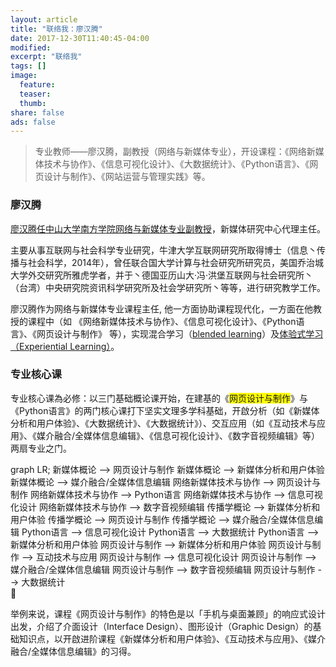 ```yaml
---
layout: article
title: "联络我：廖汉腾"
date: 2017-12-30T11:40:45-04:00
modified:
excerpt: "联络我"
tags: []
image: 
  feature: 
  teaser:
  thumb:
share: false
ads: false
---
```

> 专业教师——廖汉腾，副教授（网络与新媒体专业），开设课程：《网络新媒体技术与协作》、《信息可视化设计》、《大数据统计》、《Python语言》、《网页设计与制作》、《网站运营与管理实践》等。


<script src='https://unpkg.com/mermaid@7.1.2/dist/mermaid.min.js'></script>  
### 廖汉腾

[廖汉腾任中山大学南方学院网络与新媒体专业副教授](http://wcy.nfu.edu.cn/zh/学院概况/师资队伍/廖汉腾/)，新媒体研究中心代理主任。

主要从事互联网与社会科学专业研究，牛津大学互联网研究所取得博士（信息丶传播与社会科学，2014年），曾任联合国大学计算与社会研究所研究员，美国乔治城大学外交研究所雅虎学者，并于丶德国亚历山大·冯·洪堡互联网与社会研究所丶（台湾）中央研究院资讯科学研究所及社会学研究所丶等等，进行研究教学工作。 


廖汉腾作为网络与新媒体专业课程主任, 他一方面协助课程现代化，一方面在他教授的课程中（如 《网络新媒体技术与协作》、《信息可视化设计》、《Python语言》、《网页设计与制作》 等），实现混合学习（[blended learning](https://en.wikipedia.org/wiki/Blended_learning)）及[体验式学习（Experiential Learning）](https://en.wikipedia.org/wiki/Experiential_learning)。 


### 专业核心课
专业核心课為必修：以三门基础概论课开始，在建基的《<span  style="background-color:yellow;">网页设计与制作</span>》与《Python语言》的两门核心课打下坚实文理多学科基础，开啟分析（如《新媒体分析和用户体验》、《大数据统计》、《大数据统计》）、交互应用（如《互动技术与应用》、《媒介融合/全媒体信息编辑》、《信息可视化设计》、《数字音视频编辑》等）两扇专业之门。

<style>
#网页设计与制作 > g > g > * {
    color: darkblue;
    font-weight: bolder;
    font-family: sans-serif;
    word-wrap: break-word;
    white-space: pre-wrap !important;
}
#网页设计与制作 > rect {
	fill: yellow !important;
}

</style>
<div class="mermaid">
graph LR;
新媒体概论 --> 网页设计与制作
新媒体概论 --> 新媒体分析和用户体验
新媒体概论 --> 媒介融合/全媒体信息编辑
网络新媒体技术与协作 --> 网页设计与制作
网络新媒体技术与协作 --> Python语言
网络新媒体技术与协作 --> 信息可视化设计
网络新媒体技术与协作 --> 数字音视频编辑
传播学概论 --> 新媒体分析和用户体验
传播学概论 --> 网页设计与制作
传播学概论 --> 媒介融合/全媒体信息编辑
Python语言 --> 信息可视化设计
Python语言 --> 大数据统计
Python语言 --> 新媒体分析和用户体验
网页设计与制作 --> 新媒体分析和用户体验
网页设计与制作 --> 互动技术与应用
网页设计与制作 --> 信息可视化设计
网页设计与制作 --> 媒介融合/全媒体信息编辑
网页设计与制作 --> 数字音视频编辑
网页设计与制作 --> 大数据统计
</div>


举例来说，课程《网页设计与制作》的特色是以「手机与桌面兼顾」的响应式设计出发，介绍了介面设计（Interface Design）、图形设计（Graphic Design）的基础知识点，以开啟进阶课程《新媒体分析和用户体验》、《互动技术与应用》、《媒介融合/全媒体信息编辑》的习得。

